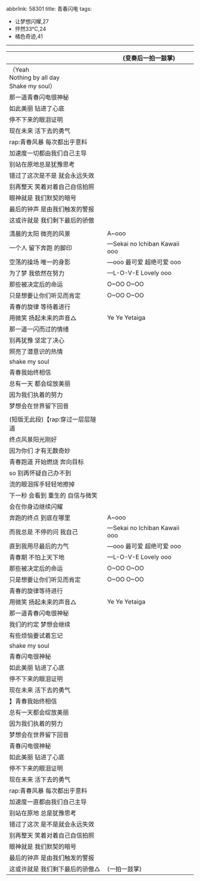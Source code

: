 abbrlink: 58301
title: 青春闪电
tags:
  - 让梦想闪耀,27
  - 怦然33℃,24
  - 橘色奇迹,41
---
|      |(变奏后一拍一鼓掌)|
|--|--|
|（Yeah<br>Nothing by all day<br>Shake my soul）|      |
|那一道青春闪电很神秘|      |
|如此美丽 钻进了心底|      |
|停不下来的眼泪证明|      |
|现在未来 活下去的勇气|      |
|rap:青春风暴 每次都出乎意料|      |
|加速度一切都由我们自己主导|      |
|别站在原地总是犹豫思考|      |
|错过了这次是不是 就会永远失效|      |
|别再整天 笑着对着自己自信拍照|      |
|眼神就是 我们默契的暗号|      |
|最后的钟声 是由我们触发的警报|      |
|这或许就是 我们剩下最后的骄傲|      |
|      |      |
|清晨的太阳 微亮的风景|A~ooo|
|一个人 留下奔跑 的脚印|—Sekai no Ichiban Kawaii ooo|
|空荡的操场 唯一的身影|—ooo 最可爱 超绝可爱 ooo|
|为了梦 我依然在努力|—L-O-V-E Lovely ooo|
|那些被决定后的命运|O~OO O~OO|
|只是想要让你们听见而肯定|O~OO O~OO|
|青春的旋律 等待着进行|      |
|用微笑 扬起未来的声音△|Ye Ye Yetaiga|
|那一道一闪而过的情绪|      |
|别再犹豫 坚定了决心|      |
|照亮了潜意识的热情|      |
|shake my soul|      |
|青春我始终相信|      |
|总有一天 都会绽放美丽|      |
|因为我们执着的努力|      |
|梦想会在世界留下回音|      |
|      |      |
|(短版无此段)【rap:穿过一层层隧道|      |
|终点风景阳光刚好|      |
|因为你们 才有无数奇妙|      |
|青春跑道 开始燃烧 奔向目标|      |
|so 别再怀疑自己办不到|      |
|流的眼泪挥手轻轻地擦掉|      |
|下一秒 会看到 重生的 自信与微笑|      |
|会在你身边继续闪耀|      |
|奔跑的终点 到底在哪里|A~ooo|
|而我总是 不停的问 我自己|—Sekai no Ichiban Kawaii ooo|
|直到我用尽最后的力气|—ooo 最可爱 超绝可爱 ooo|
|青春期 不怕上天下地|—L-O-V-E Lovely ooo|
|那些被决定后的命运|O~OO O~OO|
|只是想要让你们听见而肯定|O~OO O~OO|
|青春的旋律等待进行|      |
|用微笑 扬起未来的声音△|Ye Ye Yetaiga|
|那一道青春闪电很神秘|      |
|我们的约定 梦想会继续|      |
|有些烦恼要试着忘记|      |
|shake my soul|      |
|青春闪电很神秘|      |
|如此美丽 钻进了心底|      |
|停不下来的眼泪证明|      |
|现在未来 活下去的勇气|      |
|】青春我始终相信|      |
|总有一天都会绽放美丽|      |
|因为我们执着的努力|      |
|梦想会在世界留下回音|      |
|青春闪电很神秘|      |
|如此美丽 钻进了心底|      |
|停不下来的眼泪证明|      |
|现在未来 活下去的勇气|      |
|rap:青春风暴 每次都出乎意料|      |
|加速度一直都由我们自己主导|      |
|别站在原地 总是犹豫思考|      |
|错过了这次 是不是就会永远失效|      |
|别再整天 笑着对着自己自信拍照|      |
|眼神就是 我们默契的暗号|      |
|最后的钟声 是由我们触发的警报|      |
|这或许就是 我们剩下最后的骄傲△|(一拍一鼓掌)|
